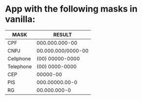 # App with the following masks in vanilla:

| MASK      | RESULT             |
| --------- | ------------------ |
| CPF       | 000.000.000-00     |
| CNPJ      | 00.000.000/0000-00 |
| Cellphone | (00) 00000-0000    |
| Telephone | (00) 0000-0000     |
| CEP       | 00000-00           |
| PIS       | 000.00000.00-0     |
| RG        | 00.000.000-0       |

